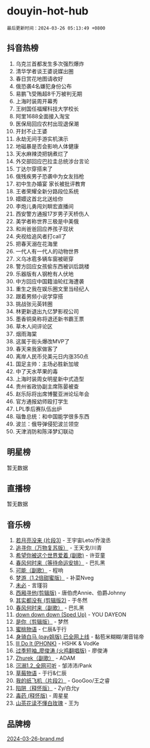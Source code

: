 # douyin-hot-hub

`最后更新时间：2024-03-26 05:13:49 +0800`

## 抖音热榜

1. 乌克兰首都发生多次强烈爆炸
1. 清华学者谈王婆说媒出圈
1. 春日赏花地图请收好
1. 俄恐袭4名嫌犯身份公布
1. 易鹏飞受贿超8千万被判无期
1. 上海时装周开幕秀
1. 王树国任福耀科技大学校长
1. 阿里1688全面接入淘宝
1. 医保局回应农村出现退保潮
1. 开封不止王婆
1. 永劫无间手游实机演示
1. 地磁暴是否会影响人体健康
1. 天水麻辣烫把锅煮烂了
1. 外交部回应巴拉圭总统涉台言论
1. 丁达尔穿搭来了
1. 俄残疾男子恐袭中为女友挡枪
1. 初中生办婚宴 家长被批评教育
1. 王者荣耀全新分路段位系统
1. 嬛嬛这首北北送给你
1. 李炮儿勇闯刘畊宏直播间
1. 西安警方通报17岁男子天桥伤人
1. 美学者称世界三极是中美俄
1. 和尚爸爸回应养孩子现状
1. 央视给追风者打call了
1. 把春天溺在花海里
1. 一代人有一代人的动物世界
1. 义乌冰雹多辆车窗被砸穿
1. 警方回应女孩偷东西被训后跳楼
1. 乐器版有人钢枪有人伏地
1. 中方回应中国籍油轮红海遭袭
1. 重生之我在娱乐圈文里当经纪人
1. 跟着男频小说学穿搭
1. 挑战张元英转圈
1. 林更新退出九亿梦影视公司
1. 墨香铜臭称将退还新书霸王票
1. 草木人间评论区
1. 烟雨海棠
1. 这属于街头爆改MVP了
1. 春天来我家做客了
1. 离岸人民币兑美元日内涨350点
1. 国足主帅：主场必胜新加坡
1. 中了天水苹果的毒
1. 上海时装周女明星新中式造型
1. 贵州省政协副主席陈晏被查
1. 赵乐际将出席博鳌亚洲论坛年会
1. 官方通报幼师殴打学生
1. LPL季后赛队伍出炉
1. 瑙鲁总统：和中国能学很多东西
1. 波兰：俄导弹侵犯波兰领空
1. 天津消防和陈泽梦幻联动

## 明星榜

暂无数据

## 直播榜

暂无数据

## 音乐榜

1. [若月亮没来 (片段3)](https://sf6-cdn-tos.douyinstatic.com/obj/tos-cn-ve-2774/okfyEUsGW1B1ovJi5JiN9IjvAT2lMwA054GoEB) - 王宇宙Leto/乔浚丞
1. [追寻你（万物复苏版）](https://sf5-hl-cdn-tos.douyinstatic.com/obj/tos-cn-ve-2774/oYeAZJsbjIDit9APmBg8u6uDUQnHmoCf3gbo74) - 王天戈/川青
1. [希望你被这个世界爱着 (副歌)](https://sf3-cdn-tos.douyinstatic.com/obj/tos-cn-ve-2774/oUHCmWQfZlE3QQBKBeD8rCFLpJzPgCpImhsxMt) - 许亚童
1. [春风何时来（等待命运安排）](https://sf5-hl-cdn-tos.douyinstatic.com/obj/tos-cn-ve-2774/oICBNbD3gelMfB4WgiD1KI2jQtXZE2FgHLwtsl) - 巴扎黑
1. [可能（副歌）](https://sf5-hl-cdn-tos.douyinstatic.com/obj/tos-cn-ve-2774/cde1731888894259b333569393c2fb51) - 程响
1. [梦游（1.2倍甜蜜版）](https://sf5-hl-cdn-tos.douyinstatic.com/obj/tos-cn-ve-2774/o4gyAUm8hwufoEABmwVIiQtHsFuGzAEEWtNMzo) - 补菜Nveg
1. [未必](https://sf3-cdn-tos.douyinstatic.com/obj/tos-cn-ve-2774/ogntQMFnKQDZUgTCYuJgfLEtleYZZFxBQqhhFB) - 言瑾羽
1. [西厢寻他(剪辑版)](https://sf5-hl-cdn-tos.douyinstatic.com/obj/tos-cn-ve-2774/oUsAVfAQKlRNxEv5qxvIB8o5qmIWUcXbzJKJhw) - 唐伯虎Annie、伯爵Johnny
1. [其实都没有 (剪辑版2)](https://sf5-hl-cdn-tos.douyinstatic.com/obj/tos-cn-ve-2774/oEBNQenHZtBhxYjGgUDQk0BCHTigQafgFlbQ7k) - 于冬然
1. [春风何时来（副歌）](https://sf5-hl-cdn-tos.douyinstatic.com/obj/tos-cn-ve-2774/ow7tbAiAWI2giBUrmu0hMMh3UYP3ZXdbDYiXd) - 巴扎黑
1. [down down down (Sped Up)](https://sf6-cdn-tos.douyinstatic.com/obj/tos-cn-ve-2774/ow80iABiXIO9DsFwK6WeZKMaJRi3BPJAotDy8m) - YOU DAYEON
1. [是你（剪辑版）](https://sf5-hl-cdn-tos.douyinstatic.com/obj/tos-cn-ve-2774/46019dae783c4c969944217fe1cfafc4) - 梦然
1. [蜜桃物语](https://sf5-hl-cdn-tos.douyinstatic.com/obj/tos-cn-ve-2774/oIhOSCZtIACtYU4XQkngiW9kCBfVD1Fz9IYeqL) - 仁辰&于行
1. [身骑白马 (pay姐版) 已全网上线](https://sf6-cdn-tos.douyinstatic.com/obj/tos-cn-ve-2774/oQLO5ZgLsFkaDhdIIveF2zUCgfweY0gWaH4AQG) - 黏苞米糊糊/潮音铭帝
1. [lll Do lt (PHONK)](https://sf5-hl-cdn-tos.douyinstatic.com/obj/tos-cn-ve-2774/osfNbddrZl4hIgEDk6kFftBDBJ1X8MZxH1QCOB) - HSHK & VodKe
1. [过季短袖_廖俊涛 (火鸡翻唱版)](https://sf5-hl-cdn-tos.douyinstatic.com/obj/tos-cn-ve-2774/ogQVJl0tRBKxQgZji7YClFEBrVDeHpPTWfCZbQ) - 廖俊涛
1. [Zhurek（副歌）](https://sf5-hl-cdn-tos.douyinstatic.com/obj/tos-cn-ve-2774/ooQm8FBZQDlf0btEYgVpCcSCQfrdJGBEKZYBGS) - ADAM
1. [沉溺1.2_全网可听](https://sf5-hl-cdn-tos.douyinstatic.com/obj/tos-cn-ve-2774/ok2QoiBqsWAX9McZmWiI9gAB0EzwD4Xj6yfmtH) - 邹沛沛/Pank
1. [草莓物语](https://sf5-hl-cdn-tos.douyinstatic.com/obj/tos-cn-ve-2774/okynhJ7jEAIIZBfsLgYMEI8QC3WbQNN66RKzhT) - 于行&仁辰
1. [我的纸飞机（片段2）](https://sf6-cdn-tos.douyinstatic.com/obj/tos-cn-ve-2774/oM2ZrKcg2CD5AeRB2gkeXOFB1IxAGJdZPazYHf) - GooGoo/王之睿
1. [陷阱（释怀版）](https://sf5-hl-cdn-tos.douyinstatic.com/obj/tos-cn-ve-2774/oE8C21LeZrzKLDFfQYgMzx4GAIHageG5IzayY7) - Zy/白允y
1. [毒药 (释怀版)](https://sf3-cdn-tos.douyinstatic.com/obj/tos-cn-ve-2774/oYILMEAzspdZBIzy4frJNB8ZHPHWAhiwowd4Ad) - 周星星
1. [山茶花读不懂白玫瑰](https://sf5-hl-cdn-tos.douyinstatic.com/obj/tos-cn-ve-2774/osfn8B7DktrRHEPJgPCfDbw7QDQEkwC16BxZg9) - 王为

## 品牌榜

[2024-03-26-brand.md](2024-03-26-brand.md)
